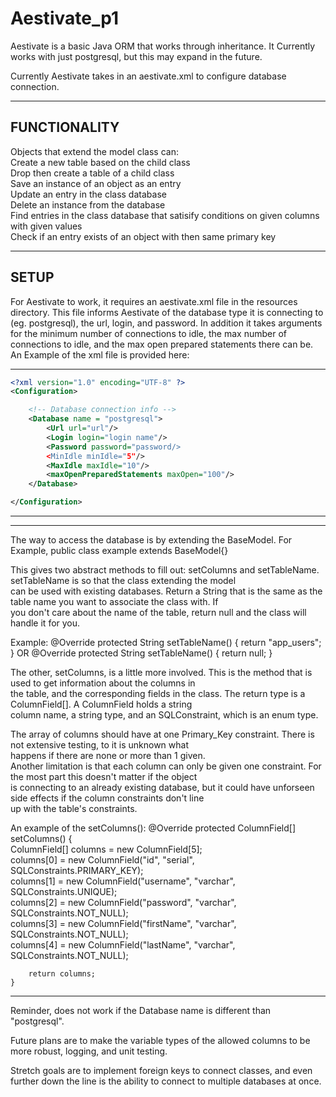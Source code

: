 # Aestivate_p1

Aestivate is a basic Java ORM that works through inheritance. It Currently works with
just postgresql, but this may expand in the future.

Currently Aestivate takes in an aestivate.xml to configure database connection.

---------------------
## FUNCTIONALITY
Objects that extend the model class can:  
Create a new table based on the child class  
Drop then create a table of a child class  
Save an instance of an object as an entry  
Update an entry in the class database  
Delete an instance from the database  
Find entries in the class database that satisify conditions on given columns with given values  
Check if an entry exists of an object with then same primary key  

-------------------

## SETUP

For Aestivate to work, it requires an aestivate.xml file in the resources directory.
This file informs Aestivate of the database type it is connecting to (eg. postgresql),
the url, login, and password. In addition it takes arguments for the minimum number of
connections to idle, the max number of connections to idle, and the max open prepared
statements there can be. An Example of the xml file is provided here:

-----------------------------------------------
~~~ xml
<?xml version="1.0" encoding="UTF-8" ?>
<Configuration>

    <!-- Database connection info -->
    <Database name = "postgresql">
        <Url url="url"/>
        <Login login="login name"/>
        <Password password="password/>
        <MinIdle minIdle="5"/>
        <MaxIdle maxIdle="10"/>
        <maxOpenPreparedStatements maxOpen="100"/>
    </Database>

</Configuration>
~~~
--------------------------------------------------------
--------------------------------------------------------
The way to access the database is by extending the BaseModel. For Example, public class example extends BaseModel<example>{}

This gives two abstract methods to fill out: setColumns and setTableName. setTableName is so that the class extending the model  
can be used with existing databases. Return a String that is the same as the table name you want to associate the class with. If  
you don't care about the name of the table, return null and the class will handle it for you.  

Example:
    @Override
    protected String setTableName() {
        return "app_users";
    }
OR
    @Override
    protected String setTableName() {
        return null;
    }

The other, setColumns, is a little more involved. This is the method that is used to get information about the columns in  
the table, and the corresponding fields in the class. The return type is a ColumnField[]. A ColumnField holds a string  
column name, a string type, and an SQLConstraint, which is an enum type.  

The array of columns should have at one Primary_Key constraint. There is not extensive testing, to it is unknown what  
happens if there are none or more than 1 given.  
Another limitation is that each column can only be given one constraint. For the most part this doesn't matter if the object  
is connecting to an already existing database, but it could have unforseen side effects if the column constraints don't line  
up with the table's constraints.  

An example of the setColumns():
    @Override
    protected ColumnField[] setColumns() {  
        ColumnField[] columns = new ColumnField[5];  
        columns[0] = new ColumnField("id", "serial", SQLConstraints.PRIMARY_KEY);  
        columns[1] = new ColumnField("username", "varchar", SQLConstraints.UNIQUE);  
        columns[2] = new ColumnField("password", "varchar", SQLConstraints.NOT_NULL);  
        columns[3] = new ColumnField("firstName", "varchar", SQLConstraints.NOT_NULL);  
        columns[4] = new ColumnField("lastName", "varchar", SQLConstraints.NOT_NULL);  
  
        return columns;
    }
-----------------------------------------------------------
Reminder, does not work if the Database name is different than "postgresql".

Future plans are to make the variable types of the allowed columns to be more robust, logging, and unit testing.

Stretch goals are to implement foreign keys to connect classes, and even further down the line is
the ability to connect to multiple databases at once.
